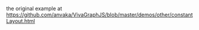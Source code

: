the original example at https://github.com/anvaka/VivaGraphJS/blob/master/demos/other/constantLayout.html

